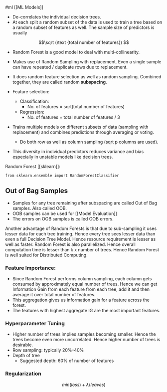 #ml [[ML Models]]


* De-correlates the individual decision trees.
* At each split a random subset of the data is used to train a tree based on a random subset of features as well.  The sample size of predictors is usually 

$$\sqrt (\text {total number of features}) $$

* Random Forest is a good model to deal with multi-collinearity.

* Makes use of Random Sampling with replacement. Even a single sample can have repeated / duplicate rows due to replacement.
* It does random feature selection as well as random sampling. Combined together, they are called random **subspacing**.


* Feature selection:
	* Classification:
		* No. of features = sqrt(total number of features)
	* Regression:
		* No. of features = total number of features / 3
	


* Trains multiple models on different subsets of data (sampling with replacement) and combines predictions through averaging or voting.
	* Do both row as well as column sampling (sqrt p columns are used).
* This diversity in individual predictors reduces variance and bias especially in unstable models like decision trees.

Random Forest [[sklearn]]:

```
from sklearn.ensemble import RandomForestClassifier
```

## Out of Bag Samples
* Samples for any tree remaining after subspacing are called Out of Bag samples. Also called OOB.
* OOB samples can be used for [[Model Evaluation]]
* The errors on OOB samples is called OOB errors.



Another advantage of Random Forests is that due to sub-sampling it uses lesser data for each tree training. Hence every tree sees lesser data than even a full Decision Tree Model. Hence resource requirement is lesser as well as faster.
Random Forest is also parallelized. Hence overall computation time is lesser than k x number of trees. Hence Random Forest is well suited for Distributed Computing.

### Feature Importance:

* Since Random Forest performs column sampling, each column gets consumed by approximately equal number of trees. Hence we can get Information Gain from each feature from each tree, add it and then average it over total number of features.
* This aggregation gives us information gain for a feature across the forest.
* The features with highest aggregate IG are the most important features.


### Hyperparameter Tuning

* Higher number of trees implies samples becoming smaller. Hence the trees become even more uncorrelated. Hence higher number of trees is desirable.
* Row sampling: typically 20%-40%
* Depth of tree
	* Suggested depth: 60% of number of features


### Regularization
$$min(loss) + \lambda(leaves)$$








